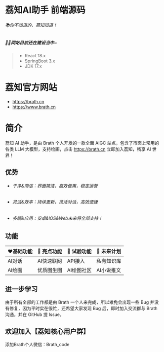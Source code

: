 # 荔知AI助手 前端源码

###### 📚你不知道的，荔知知道！

##### 👩‍🎓网站目前还在建设当中~

> + React 18.x
> + SpringBoot 3.x
> + JDK 17.x



# 荔知官方网站

 - https://brath.cn 
 - https://www.brath.cn


# 简介		

荔知 AI 助手，是由 Brath 个人开发的一款全面 AIGC 站点，包含了市面上常用的各类 LLM 大模型，支持绘画，点击 https://brath.cn 立即加入荔知，畅享 AI 世界！



## 优势

- ###### 干净&简洁：界面简洁，高效使用，稳定运营

- ###### 灵活&效率：持续更新，灵活对话，高效便捷

- ###### 多端&应用：安卓&IOS&Web未来将全部支持！

  

## 功能

| ❤️基础功能 | 🌟 亮点功能 | 🧪 试验功能 | 🚀 未来计划 |
| --------- | ---------- | ---------- | ---------- |
| AI对话    | AI快速联网 | API接入    | 私有知识库 |
| AI绘画    | 优质图生图 | AI绘图社区 | AI小说推文 |



## 进一步学习

由于所有全部的工作都是由 Brath 一个人来完成，所以难免会出现一些 Bug 并没有修复，因为平时实在很忙，还希望大家发现 Bug 后，即时加入交流群与 Brath 沟通，并在 GitHub 提 Issue。

## 欢迎加入【荔知核心用户群】
						
添加Brath个人微信：Brath_code


